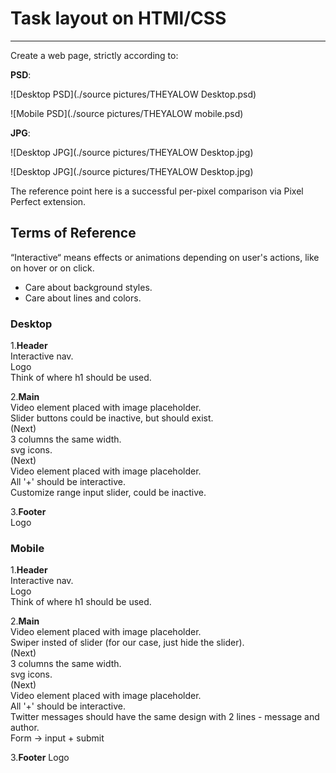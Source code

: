 # Task layout on HTMl/CSS
____
Create a web page, strictly according to:

__PSD__:

![Desktop PSD](./source pictures/THEYALOW Desktop.psd)

![Mobile PSD](./source pictures/THEYALOW mobile.psd)

__JPG__:

![Desktop JPG](./source pictures/THEYALOW Desktop.jpg)

![Desktop JPG](./source pictures/THEYALOW Desktop.jpg)

The reference point here is a successful per-pixel comparison via Pixel Perfect extension.
## Terms of Reference

“Interactive“ means effects or animations depending on user's actions, like on hover or on click.

* Care about background styles.
* Care about lines and colors.

### Desktop

 1.__Header__<br>
	Interactive nav.<br>
	Logo<br>
	Think of where h1 should be used.<br>

 2.__Main__<br>
	Video element placed with image placeholder.<br>
	Slider buttons could be inactive, but should exist.<br>
	(Next)<br>
	3 columns the same width.<br>
	svg icons.<br>
	(Next)<br>
	Video element placed with image placeholder.<br>
	All '+' should be interactive.<br>
	Customize range input slider, could be inactive.<br>

 3.__Footer__<br>
	Logo

### Mobile

1.__Header__<br>
	Interactive nav.<br>
	Logo<br>
	Think of where h1 should be used.<br>

2.__Main__<br>
	Video element placed with image placeholder.<br>
	Swiper insted of slider (for our case, just hide the slider).<br>
	(Next)<br>
	3 columns the same width.<br>
	svg icons.<br>
	(Next)<br>
	Video element placed with image placeholder.<br>
	All '+' should be interactive.<br>
	Twitter messages should have the same design with 2 lines - message and author.<br>
	Form -> input + submit<br>

3.__Footer__
	Logo
